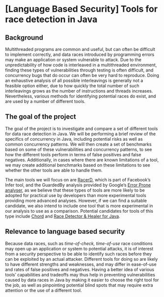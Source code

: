 # [Language Based Security] Tools for race detection in Java

## Background

Multithreaded programs are common and useful, but can often be difficult to
implement correctly, and data races introduced by programming errors may make
an application or system vulnerable to attack. Due to the unpredictability of
how code is interleaved in a multithreaded environment, finding these types of
vulnerabilities through testing is often difficult, and concurrency bugs that
do occur can often be very hard to reproduce. Doing an exhaustive analysis of
all possible interleavings is generally not a feasible option either, due to
how quickly the total number of such interleavings grows as the number of
instructions and threads increases. Nevertheless, various methods for
identifying potential races do exist, and are used by a number of different
tools.

## The goal of the project

The goal of the project is to investigate and compare a set of different tools
for data race detection in Java. We will be performing a brief review of the
specifics of concurrency in Java, including potential risks as well as common
concurrency patterns. We will then create a set of benchmarks based on some of
these vulnerabilities and concurrency patterns, to see how the different tools
perform in terms of false positives and false negatives. Additionally, in cases
where there are known limitations of a tool, we may create additional
benchmarks based on these limitations to see whether the other tools are able
to handle them.

The main tools we will focus on are
[RacerD](https://fbinfer.com/docs/racerd.html), which is part of Facebook’s
Infer tool, and the GuardedBy analysis provided by Google’s
[Error Prone analyser](https://github.com/google/error-prone/blob/master/docs/bugpattern/GuardedBy.md),
as we believe that these types of tools are more likely to be adopted for
practical use by developers than more experimental tools providing more
advanced analyses. However, if we can find a suitable candidate, we also intend
to include one tool that is more experimental in our analysis to use as a
comparison. Potential candidates for tools of this type include
[Chord](https://www.seas.upenn.edu/~mhnaik/chord/user_guide/whatis.html) and
[Race Detector & Healer for Java](http://www.fit.vutbr.cz/research/groups/verifit/tools/racedetect/index.php).

## Relevance to language based security

Because data races, such as *time-of-check, time-of-use* race conditions may
open up an application or system to potential attacks, it is of interest from
a security perspective to be able to identify such races before they can be
exploited by an actual attacker. Different tools for doing so are likely to
have different strengths and weaknesses, and may differ in ease-of-use and
rates of false positives and negatives. Having a better idea of various tools’
capabilities and tradeoffs may thus help in preventing vulnerabilities caused
by data races in Java by making it easier to choose the right tool for the job,
as well as pinpointing potential blind spots that may require extra attention
or the use of a different tool.
